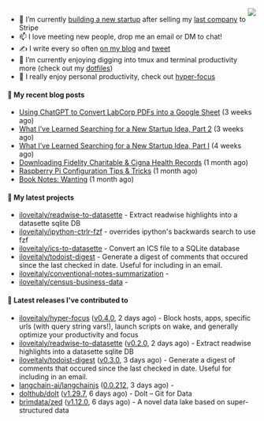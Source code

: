 <img align="right" src="https://github-readme-stats.vercel.app/api?username=iloveitaly&show_icons=true&text_color=718096&hide_title=true"/>

- 🔭 I’m currently [building a new startup](https://mikebian.co/bye-stripe-on-to-the-next-adventure/) after selling my [last company](https://suitesync.io) to Stripe
- 📫 I love meeting new people, drop me an email or DM to chat!
- ✍️ I write every so often [on my blog](http://mikebian.co/) and [tweet](https://twitter.com/mike_bianco)
- 🌱 I’m currently enjoying digging into tmux and terminal productivity more (check out my [dotfiles](https://github.com/iloveitaly/dotfiles))
- 💬 I really enjoy personal productivity, check out [hyper-focus](https://github.com/iloveitaly/hyper-focus)

#### 📜 My recent blog posts


- [Using ChatGPT to Convert LabCorp PDFs into a Google Sheet](https://mikebian.co/using-chatgpt-to-convert-labcorp-pdfs-into-a-google-sheet/) (3 weeks ago)
- [What I’ve Learned Searching for a New Startup Idea, Part 2](https://mikebian.co/what-ive-learned-searching-for-a-new-startup-idea-part-2/) (3 weeks ago)
- [What I’ve Learned Searching for a New Startup Idea, Part I](https://mikebian.co/what-ive-learned-searching-for-a-new-startup-idea-part-i/) (4 weeks ago)
- [Downloading Fidelity Charitable &amp; Cigna Health Records](https://mikebian.co/downloading-fidelity-charitable-cigna-health-records/) (1 month ago)
- [Raspberry Pi Configuration Tips &amp; Tricks](https://mikebian.co/raspberry-pi-configuration-tips-tricks/) (1 month ago)
- [Book Notes: Wanting](https://mikebian.co/book-notes-wanting/) (1 month ago)

#### 🌱 My latest projects


- [iloveitaly/readwise-to-datasette](https://github.com/iloveitaly/readwise-to-datasette) - Extract readwise highlights into a datasette sqlite DB
- [iloveitaly/ipython-ctrlr-fzf](https://github.com/iloveitaly/ipython-ctrlr-fzf) - overrides ipython&#39;s backwards search to use fzf
- [iloveitaly/ics-to-datasette](https://github.com/iloveitaly/ics-to-datasette) - Convert an ICS file to a SQLite database
- [iloveitaly/todoist-digest](https://github.com/iloveitaly/todoist-digest) - Generate a digest of comments that occured since the last checked in date. Useful for including in an email.
- [iloveitaly/conventional-notes-summarization](https://github.com/iloveitaly/conventional-notes-summarization) - 
- [iloveitaly/census-business-data](https://github.com/iloveitaly/census-business-data) - 

#### 🔭 Latest releases I've contributed to


- [iloveitaly/hyper-focus](https://github.com/iloveitaly/hyper-focus) ([v0.4.0](https://github.com/iloveitaly/hyper-focus/releases/tag/v0.4.0), 2 days ago) - Block hosts, apps, specific urls (with query string vars!), launch scripts on wake, and generally optimize your productivity and focus
- [iloveitaly/readwise-to-datasette](https://github.com/iloveitaly/readwise-to-datasette) ([v0.2.0](https://github.com/iloveitaly/readwise-to-datasette/releases/tag/v0.2.0), 2 days ago) - Extract readwise highlights into a datasette sqlite DB
- [iloveitaly/todoist-digest](https://github.com/iloveitaly/todoist-digest) ([v0.3.0](https://github.com/iloveitaly/todoist-digest/releases/tag/v0.3.0), 3 days ago) - Generate a digest of comments that occured since the last checked in date. Useful for including in an email.
- [langchain-ai/langchainjs](https://github.com/langchain-ai/langchainjs) ([0.0.212](https://github.com/langchain-ai/langchainjs/releases/tag/0.0.212), 3 days ago) - 
- [dolthub/dolt](https://github.com/dolthub/dolt) ([v1.29.7](https://github.com/dolthub/dolt/releases/tag/v1.29.7), 6 days ago) - Dolt – Git for Data
- [brimdata/zed](https://github.com/brimdata/zed) ([v1.12.0](https://github.com/brimdata/zed/releases/tag/v1.12.0), 6 days ago) - A novel data lake based on super-structured data
